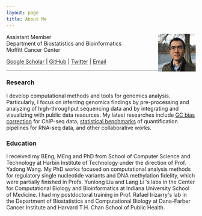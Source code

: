 ```yaml
---
layout: page
title: About Me 
---
```


Assistant Member
<img style="float: right;width:100px;height:100px;" 
src="assets/themes/twitter/bootstrap/img/jamaicapond.jpg"> <br>
Department of Biostatistics and Bioinformatics <br>
Moffitt Cancer Center



[Google Scholar](https://scholar.google.com/citations?user=T7QIObwAAAAJ) |
[GitHub](https://github.com/tengmx) |
[Twitter](https://twitter.com/mingxiangteng) |
[Email](mailto:mxteng@jimmy.harvard.edu) 

---

### Research

I develop computational methods and tools  for genomics analysis.
Particularly, I focus on inferring genomics findings by pre-processing 
and analyzing of high-throughput sequencing data and by integrating and 
visualizing with public data resources. My latest researches include 
[GC bias correction](https://doi.org/10.1101/gr.220673.117)
for ChIP-seq data,
[statistical benchmarks](https://doi.org/10.1186/s13059-016-0940-1)
of quantification pipelines for RNA-seq data, and other collaborative works.


### Education

I received my BEng, MEng and PhD from School of Computer Science and Technology
at Harbin Institute of Technology under the direction of Prof. Yadong
Wang. My PhD works focused on computational analysis methods for
regulatory single nucleotide variants and DNA methylation fidelity, 
which were partially finished in Profs. Yunlong Liu and Lang Li 's labs
in the Center for Computational Biology and Bioinformatics at Indiana
University School of Medicine. I had my postdoctoral training in
Prof. Rafael Irizarry's lab in the Department of Biostatistics and 
Computational Biology at Dana-Farber Cancer Institute and
Harvard T.H. Chan School of Public Health.

